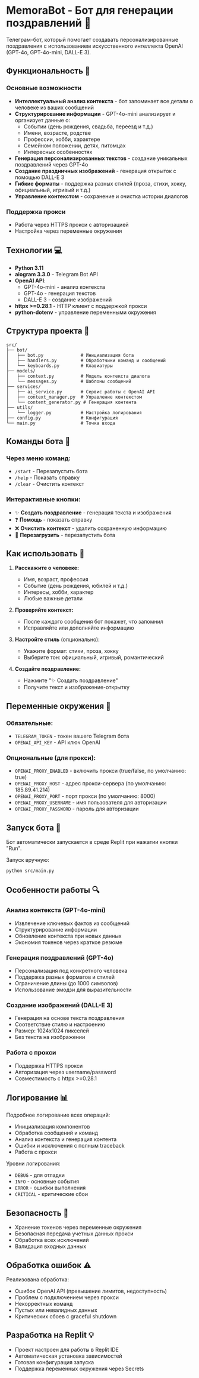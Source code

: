 
# MemoraBot - Бот для генерации поздравлений 🎉

Телеграм-бот, который помогает создавать персонализированные поздравления с использованием искусственного интеллекта OpenAI (GPT-4o, GPT-4o-mini, DALL-E 3).

## Функциональность 🚀

### Основные возможности
- **Интеллектуальный анализ контекста** - бот запоминает все детали о человеке из ваших сообщений
- **Структурирование информации** - GPT-4o-mini анализирует и организует данные о:
  - Событии (день рождения, свадьба, переезд и т.д.)
  - Имени, возрасте, родстве
  - Профессии, хобби, характере
  - Семейном положении, детях, питомцах
  - Интересных особенностях
- **Генерация персонализированных текстов** - создание уникальных поздравлений через GPT-4o
- **Создание праздничных изображений** - генерация открыток с помощью DALL-E 3
- **Гибкие форматы** - поддержка разных стилей (проза, стихи, хокку, официальный, игривый и т.д.)
- **Управление контекстом** - сохранение и очистка истории диалогов

### Поддержка прокси
- Работа через HTTPS прокси с авторизацией
- Настройка через переменные окружения

## Технологии 💻

- **Python 3.11**
- **aiogram 3.3.0** - Telegram Bot API
- **OpenAI API**:
  - GPT-4o-mini - анализ контекста
  - GPT-4o - генерация текстов
  - DALL-E 3 - создание изображений
- **httpx >=0.28.1** - HTTP клиент с поддержкой прокси
- **python-dotenv** - управление переменными окружения

## Структура проекта 📁

```
src/
├── bot/
│   ├── bot.py              # Инициализация бота
│   ├── handlers.py         # Обработчики команд и сообщений
│   └── keyboards.py        # Клавиатуры
├── models/
│   ├── context.py          # Модель контекста диалога
│   └── messages.py         # Шаблоны сообщений
├── services/
│   ├── ai_service.py       # Сервис работы с OpenAI API
│   ├── context_manager.py  # Управление контекстом
│   └── content_generator.py # Генерация контента
├── utils/
│   └── logger.py           # Настройка логирования
├── config.py               # Конфигурация
└── main.py                 # Точка входа
```

## Команды бота 🤖

### Через меню команд:
- `/start` - Перезапустить бота
- `/help` - Показать справку
- `/clear` - Очистить контекст

### Интерактивные кнопки:
- ✨ **Создать поздравление** - генерация текста и изображения
- ❓ **Помощь** - показать справку
- ❌ **Очистить контекст** - удалить сохраненную информацию
- 🔄 **Перезагрузить** - перезапустить бота

## Как использовать 📝

1. **Расскажите о человеке:**
   - Имя, возраст, профессия
   - Событие (день рождения, юбилей и т.д.)
   - Интересы, хобби, характер
   - Любые важные детали

2. **Проверяйте контекст:**
   - После каждого сообщения бот покажет, что запомнил
   - Исправляйте или дополняйте информацию

3. **Настройте стиль** (опционально):
   - Укажите формат: стихи, проза, хокку
   - Выберите тон: официальный, игривый, романтический

4. **Создайте поздравление:**
   - Нажмите "✨ Создать поздравление"
   - Получите текст и изображение-открытку

## Переменные окружения 🔑

### Обязательные:
- `TELEGRAM_TOKEN` - токен вашего Telegram бота
- `OPENAI_API_KEY` - API ключ OpenAI

### Опциональные (для прокси):
- `OPENAI_PROXY_ENABLED` - включить прокси (true/false, по умолчанию: true)
- `OPENAI_PROXY_HOST` - адрес прокси-сервера (по умолчанию: 185.89.41.214)
- `OPENAI_PROXY_PORT` - порт прокси (по умолчанию: 8000)
- `OPENAI_PROXY_USERNAME` - имя пользователя для авторизации
- `OPENAI_PROXY_PASSWORD` - пароль для авторизации

## Запуск бота 🚀

Бот автоматически запускается в среде Replit при нажатии кнопки "Run".

Запуск вручную:
```bash
python src/main.py
```

## Особенности работы 🔍

### Анализ контекста (GPT-4o-mini)
- Извлечение ключевых фактов из сообщений
- Структурирование информации
- Обновление контекста при новых данных
- Экономия токенов через краткое резюме

### Генерация поздравлений (GPT-4o)
- Персонализация под конкретного человека
- Поддержка разных форматов и стилей
- Ограничение длины (до 1000 символов)
- Использование эмодзи для выразительности

### Создание изображений (DALL-E 3)
- Генерация на основе текста поздравления
- Соответствие стилю и настроению
- Размер: 1024x1024 пикселей
- Без текста на изображении

### Работа с прокси
- Поддержка HTTPS прокси
- Авторизация через username/password
- Совместимость с httpx >=0.28.1

## Логирование 📊

Подробное логирование всех операций:
- Инициализация компонентов
- Обработка сообщений и команд
- Анализ контекста и генерация контента
- Ошибки и исключения с полным traceback
- Работа с прокси

Уровни логирования:
- `DEBUG` - для отладки
- `INFO` - основные события
- `ERROR` - ошибки выполнения
- `CRITICAL` - критические сбои

## Безопасность 🔐

- Хранение токенов через переменные окружения
- Безопасная передача учетных данных прокси
- Обработка всех исключений
- Валидация входных данных

## Обработка ошибок ⚠️

Реализована обработка:
- Ошибок OpenAI API (превышение лимитов, недоступность)
- Проблем с подключением через прокси
- Некорректных команд
- Пустых или невалидных данных
- Критических сбоев с graceful shutdown

## Разработка на Replit 💡

- Проект настроен для работы в Replit IDE
- Автоматическая установка зависимостей
- Готовая конфигурация запуска
- Поддержка переменных окружения через Secrets
